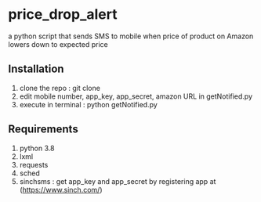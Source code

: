 # price_drop_alert

a python script that sends SMS to mobile when price of product on Amazon lowers down to expected price

## Installation

1. clone the repo : git clone
2. edit mobile number, app_key, app_secret, amazon URL in getNotified.py
3. execute in terminal : python getNotified.py

## Requirements

1. python 3.8
2. lxml
3. requests
4. sched
5. sinchsms : get app_key and app_secret by registering app at (https://www.sinch.com/)
